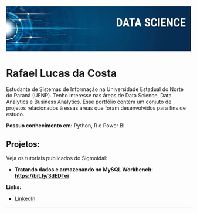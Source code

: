 
<p align="center">
  <img src="banner.png" >
</p>

# Rafael Lucas da Costa

Estudante de Sistemas de Informação na Universidade Estadual do Norte do Paraná (UENP). Tenho interesse nas áreas de Data Science, Data Analytics e Business Analytics. Esse portfólio contém um conjuto de projetos relacionados à essas áreas que foram desenvolvidos para fins de estudo.

**Possuo conhecimento em:** Python, R e Power BI.

## Projetos:
Veja os tutoriais publicados do Sigmoidal:

* **Tratando dados e armazenando no MySQL Workbench: https://bit.ly/3dEDTei** 

**Links:**
* [LinkedIn](www.linkedin.com/in/rafael-lucas-da-costa-1ab11a160)




---





